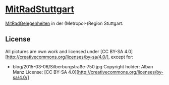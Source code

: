# [MitRadStuttgart](http://mitradstuttgart.de/)

[MitRadGelegenheiten](http://mitradgelegenheit.org/) in der
(Metropol-)Region Stuttgart.


## License

All pictures are own work and licensed under [CC BY-SA 4.0][http://creativecommons.org/licenses/by-sa/4.0/], except for:

* blog/2015-03-06/Silberburgstraße-750.jpg
  Copyright holder: Alban Manz
  License: [CC BY-SA 4.0][http://creativecommons.org/licenses/by-sa/4.0/]
